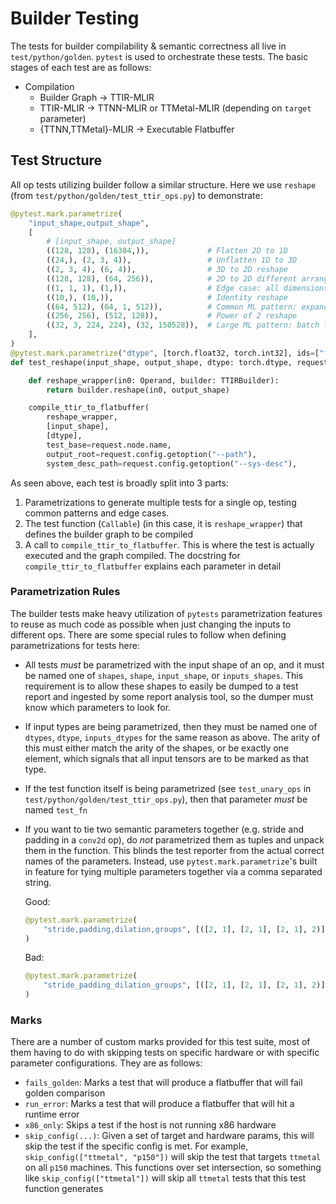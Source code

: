 # Builder Testing

The tests for builder compilability & semantic correctness all live in
`test/python/golden`. `pytest` is used to orchestrate these tests. The basic
stages of each test are as follows:

- Compilation
    - Builder Graph -> TTIR-MLIR
    - TTIR-MLIR -> TTNN-MLIR or TTMetal-MLIR (depending on `target` parameter)
    - {TTNN,TTMetal}-MLIR -> Executable Flatbuffer

## Test Structure
All op tests utilizing builder follow a similar structure. Here we use
`reshape` (from `test/python/golden/test_ttir_ops.py`) to demonstrate:

```python
@pytest.mark.parametrize(
    "input_shape,output_shape",
    [
        # [input_shape, output_shape]
        ((128, 128), (16384,)),             # Flatten 2D to 1D
        ((24,), (2, 3, 4)),                 # Unflatten 1D to 3D
        ((2, 3, 4), (6, 4)),                # 3D to 2D reshape
        ((128, 128), (64, 256)),            # 2D to 2D different arrangement
        ((1, 1, 1), (1,)),                  # Edge case: all dimensions are 1
        ((10,), (10,)),                     # Identity reshape
        ((64, 512), (64, 1, 512)),          # Common ML pattern: expand dims
        ((256, 256), (512, 128)),           # Power of 2 reshape
        ((32, 3, 224, 224), (32, 150528)),  # Large ML pattern: batch flatten
    ],
)
@pytest.mark.parametrize("dtype", [torch.float32, torch.int32], ids=["f32", "i32"])
def test_reshape(input_shape, output_shape, dtype: torch.dtype, request):

    def reshape_wrapper(in0: Operand, builder: TTIRBuilder):
        return builder.reshape(in0, output_shape)

    compile_ttir_to_flatbuffer(
        reshape_wrapper,
        [input_shape],
        [dtype],
        test_base=request.node.name,
        output_root=request.config.getoption("--path"),
        system_desc_path=request.config.getoption("--sys-desc"),
```

As seen above, each test is broadly split into 3 parts:
1. Parametrizations to generate multiple tests for a single op, testing common
   patterns and edge cases.
2. The test function (`Callable`) (in this case, it is `reshape_wrapper`) that
   defines the builder graph to be compiled
3. A call to `compile_ttir_to_flatbuffer`. This is where the test is actually
   executed and the graph compiled. The docstring for
   `compile_ttir_to_flatbuffer` explains each parameter in detail

### Parametrization Rules
The builder tests make heavy utilization of `pytests` parametrization features
to reuse as much code as possible when just changing the inputs to different
ops. There are some special rules to follow when defining parametrizations for tests here:
- All tests _must_ be parametrized with the input shape of an op, and it must
  be named one of  `shapes`, `shape`, `input_shape`, or `inputs_shapes`. This
  requirement is to allow these shapes to easily be dumped to a test report and
  ingested by some report analysis tool, so the dumper must know which
  parameters to look for.
- If input types are being parametrized, then they must be named one of
  `dtypes`, `dtype`, `inputs_dtypes` for the same reason as above. The arity of
  this must either match the arity of the shapes, or be exactly one element,
  which signals that all input tensors are to be marked as that type.
- If the test function itself is being parametrized (see `test_unary_ops` in
  `test/python/golden/test_ttir_ops.py`), then that parameter _must_ be named
  `test_fn`
- If you want to tie two semantic parameters together (e.g. stride and padding
  in a `conv2d` op), do _not_ parametrized them as tuples and unpack them in
  the function. This blinds the test reporter from the actual correct names of
  the parameters. Instead, use `pytest.mark.parametrize`'s built in feature for
  tying multiple parameters together via a comma separated string.

    Good:
    ```python
    @pytest.mark.parametrize(
        "stride,padding,dilation,groups", [([2, 1], [2, 1], [2, 1], 2)]
    )
    ```
    Bad:
    ```python
    @pytest.mark.parametrize(
        "stride_padding_dilation_groups", [([2, 1], [2, 1], [2, 1], 2)]
    )

### Marks
There are a number of custom marks provided for this test suite, most of them
having to do with skipping tests on specific hardware or with specific
parameter configurations. They are as follows:
- `fails_golden`: Marks a test that will produce a flatbuffer that will fail golden comparison
- `run_error`: Marks a test that will produce a flatbuffer that will hit a runtime error
- `x86_only`: Skips a test if the host is not running x86 hardware
- `skip_config(...)`: Given a set of target and hardware params, this will skip
  the test if the specific config is met. For example, `skip_config(["ttmetal",
  "p150"])` will skip the test that targets `ttmetal` on all `p150` machines.
  This functions over set intersection, so something like
  `skip_config(["ttmetal"])` will skip all `ttmetal` tests that this test
  function generates
